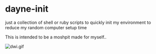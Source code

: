 # dayne-init #

just a collection of shell or ruby scripts to quickly init my environment
to reduce my random computer setup time

This is intended to be a moshpit made for myself.. 

![dwi.gif](http://media2.giphy.com/media/TidtDukYTD0lO/original.gif)

